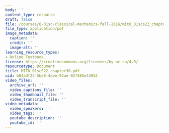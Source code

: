 ```yaml
---
body: ''
content_type: resource
draft: false
file: /courses/8-01sc-classical-mechanics-fall-2016/mit8_01scs22_chapter30.pdf
file_type: application/pdf
image_metadata:
  caption: ''
  credit: ''
  image-alt: ''
learning_resource_types:
- Online Textbook
license: https://creativecommons.org/licenses/by-nc-sa/4.0/
resourcetype: Document
title: MIT8_01scS22_chapter30.pdf
uid: b04adf22-5be8-4aee-92ae-02f585e43932
video_files:
  archive_url: ''
  video_captions_file: ''
  video_thumbnail_file: ''
  video_transcript_file: ''
video_metadata:
  video_speakers: ''
  video_tags: ''
  youtube_description: ''
  youtube_id: ''
---
```

